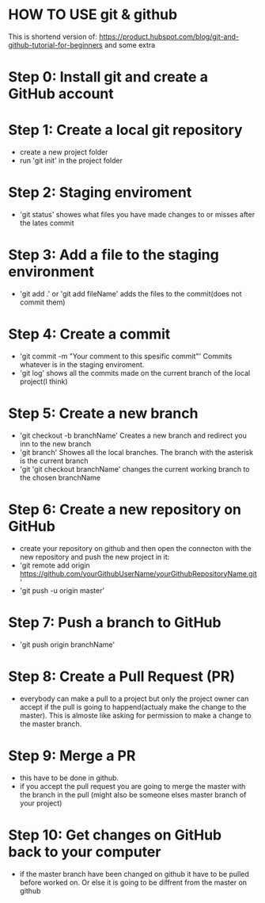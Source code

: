# HOW TO USE git & github

This is shortend version of: https://product.hubspot.com/blog/git-and-github-tutorial-for-beginners
and some extra


# Step 0: Install git and create a GitHub account 
# Step 1: Create a local git repository 
  - create a new project folder
  - run 'git init' in the project folder
# Step 2: Staging enviroment
  - 'git status' showes what files you have made changes to or misses after the lates commit
# Step 3: Add a file to the staging environment
  - 'git add .' or 'git add fileName' adds the files to the commit(does not commit them)
# Step 4: Create a commit
  - 'git commit -m "Your comment to this spesific commit"' Commits whatever is in the staging enviroment. 
  - 'git log' shows all the commits made on the current branch of the local project(I think)
# Step 5: Create a new branch
  - 'git checkout -b branchName' Creates a new branch and redirect you inn to the new branch
  - 'git branch' Showes all the local branches. The branch with the asterisk is the current branch
  - 'git 'git checkout branchName' changes the current working branch to the chosen branchName
# Step 6: Create a new repository on GitHub
  - create your repository on github 
      and then open the connecton with the new repository and push the new project in it:
  - 'git remote add origin https://github.com/yourGithubUserName/yourGithubRepositoryName.git'
  - 'git push -u origin master'
# Step 7: Push a branch to GitHub
  - 'git push origin branchName'
# Step 8: Create a Pull Request (PR)
  - everybody can make a pull to a project but only the project owner can accept if the pull is going to happend(actualy make the change to the master). This is almoste like asking for permission to make a change to the master branch.
# Step 9: Merge a PR
  - this have to be done in github. 
  - if you accept the pull request you are going to merge the master with the branch in the pull (might also be someone elses master branch of your project)
# Step 10: Get changes on GitHub back to your computer
  - if the master branch have been changed on github it have to be pulled before worked on. Or else it is going to be diffrent from the master on github

